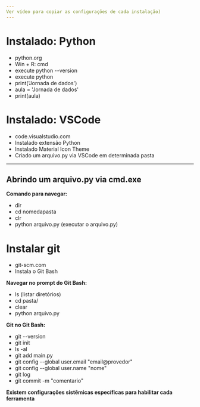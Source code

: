 ```yaml
---
Ver vídeo para copiar as configurações de cada instalação)
---
```

# Instalado: Python
- python.org
- Win + R: cmd
- execute python --version
- execute python
- print('Jornada de dados')
- aula = 'Jornada de dados'
- print(aula)

# Instalado: VSCode
- code.visualstudio.com
- Instalado extensão Python
- Instalado Material Icon Theme
- Criado um arquivo.py via VSCode em determinada pasta

---
Abrindo um arquivo.py via cmd.exe
---

**Comando para navegar:**
- dir
- cd nomedapasta
- clr
- python arquivo.py (executar o arquivo.py)

# Instalar git
- git-scm.com
- Instala o Git Bash

**Navegar no prompt do Git Bash:**
- ls (listar diretórios)
- cd pasta/
- clear
- python arquivo.py

**Git no Git Bash:**
- git --version
- git init
- ls -al
- git add main.py
- git config --global user.email "email@provedor"
- git config --global user.name "nome"
- git log
- git commit -m "comentario"

**Existem configurações sistêmicas específicas para habilitar cada ferramenta**


